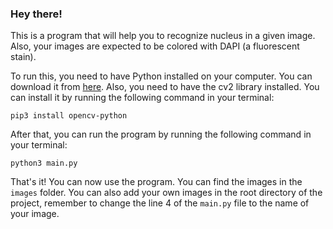 ### Hey there!

This is a program that will help you to recognize nucleus in a given image. Also, your images are expected to be colored with DAPI (a fluorescent stain).

To run this, you need to have Python installed on your computer. You can download it from [here](https://www.python.org/downloads/). Also, you need to have the cv2 library installed. You can install it by running the following command in your terminal:

`pip3 install opencv-python`

After that, you can run the program by running the following command in your terminal:

`python3 main.py`


That's it! You can now use the program. You can find the images in the `images` folder. You can also add your own images in the root directory of the project, remember to change the line 4 of the `main.py` file to the name of your image.